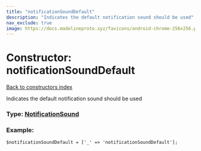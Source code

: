 ```yaml
---
title: "notificationSoundDefault"
description: "Indicates the default notification sound should be used"
nav_exclude: true
image: https://docs.madelineproto.xyz/favicons/android-chrome-256x256.png
---
```

# Constructor: notificationSoundDefault  
[Back to constructors index](/API_docs/constructors/index.html)



Indicates the default notification sound should be used




### Type: [NotificationSound](/API_docs/types/NotificationSound.html)


### Example:

```
$notificationSoundDefault = ['_' => 'notificationSoundDefault'];
```  
